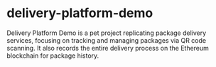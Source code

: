 # delivery-platform-demo
Delivery Platform Demo is a pet project replicating package delivery services, focusing on tracking and managing packages via QR code scanning. It also records the entire delivery process on the Ethereum blockchain for package history.
